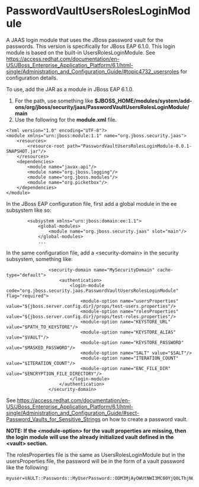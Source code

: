 # PasswordVaultUsersRolesLoginModule
A JAAS login module that uses the JBoss password vault for the passwords.  This version is specifically for JBoss EAP 6.1.0.  This login module is based on the built-in UsersRolesLoginModule.  See https://access.redhat.com/documentation/en-US/JBoss_Enterprise_Application_Platform/6.1/html-single/Administration_and_Configuration_Guide/#topic4732_usersroles for configuration details.

To use, add the JAR as a module in JBoss EAP 6.1.0.

1. For the path, use something like <b>$JBOSS_HOME/modules/system/add-ons/org/jboss/security/jaas/PasswordVaultUsersRolesLoginModule/main</b>
2. Use the following for the <b>module.xml</b> file.
```
<?xml version="1.0" encoding="UTF-8"?>
<module xmlns="urn:jboss:module:1.1" name="org.jboss.security.jaas">
    <resources>
        <resource-root path="PasswordVaultUsersRolesLoginModule-0.0.1-SNAPSHOT.jar"/>
    </resources>
    <dependencies>
        <module name="javax.api"/>
        <module name="org.jboss.logging"/>
        <module name="org.jboss.modules"/>
        <module name="org.picketbox"/>
    </dependencies>
</module>
```
In the JBoss EAP configuration file, first add a global module in the ee subsystem like so:

```
        <subsystem xmlns="urn:jboss:domain:ee:1.1">
            <global-modules>
                <module name="org.jboss.security.jaas" slot="main"/>
            </global-modules>
            ...
```

In the same configuration file, add a &lt;security-domain&gt; in the security subsystem, something like:

```
                <security-domain name="MySecurityDomain" cache-type="default">
                    <authentication>
                        <login-module code="org.jboss.security.jaas.PasswordVaultUsersRolesLoginModule" flag="required">
                            <module-option name="usersProperties" value="${jboss.server.config.dir}/props/test-users.properties"/>
                            <module-option name="rolesProperties" value="${jboss.server.config.dir}/props/test-roles.properties"/>
                            <module-option name="KEYSTORE_URL" value="$PATH_TO_KEYSTORE"/>
                            <module-option name="KEYSTORE_ALIAS" value="$VAULT"/>
                            <module-option name="KEYSTORE_PASSWORD" value="$MASKED_PASSWORD"/>
                            <module-option name="SALT" value="$SALT"/>
                            <module-option name="ITERATION_COUNT" value="$ITERATION_COUNT"/>
                            <module-option name="ENC_FILE_DIR" value="$ENCRYPTION_FILE_DIRECTORY"/>
                        </login-module>
                    </authentication>
                </security-domain>
```
See https://access.redhat.com/documentation/en-US/JBoss_Enterprise_Application_Platform/6.1/html-single/Administration_and_Configuration_Guide/#sect-Password_Vaults_for_Sensitive_Strings on how to create a password vault.

<b>NOTE: If the &lt;module-option&gt; for the vault properties are missing, then the login module will use the already initialized vault defined in the &lt;vault&gt; section.</b>

The rolesProperties file is the same as UsersRolesLoginModule but in the usersProperties file, the password will be in the form of a vault password like the following:

```
myuser=VAULT::Passwords::MyUserPassword::ODM3MjAyOWUtNWI3MC00YjQ0LThjNGQtZTZmMmYzZDFhYTUzTElORV9CUkVBS3ZhdWx0
```


